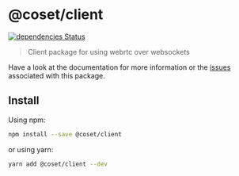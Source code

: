 # @coset/client

[![dependencies Status](https://david-dm.org/Dreaded-Gnu/coset/status.svg?path=packages/@coset/client)](https://david-dm.org/Dreaded-Gnu/coset?path=packages/@coset/client)

> Client package for using webrtc over websockets

Have a look at the documentation for more information or the [issues](https://github.com/Dreaded-Gnu/coset/labels/pkg%3Aclient) associated with this package.

## Install

Using npm:

```sh
npm install --save @coset/client
```

or using yarn:

```sh
yarn add @coset/client --dev
```
